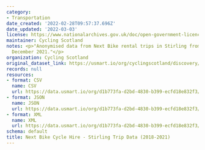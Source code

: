 ```yaml
---
category:
- Transportation
date_created: '2022-02-28T09:57:37.696Z'
date_updated: '2022-03-03'
license: https://www.nationalarchives.gov.uk/doc/open-government-licence/version/3/
maintainer: Cycling Scotland
notes: <p>"Anonymised data from Next Bike rental trips in Stirling from 2018 to 10th
  December 2021."</p>
organization: Cycling Scotland
original_dataset_link: https://usmart.io/org/cyclingscotland/discovery/discovery-view-detail/bc613ae3-3325-4f19-92b0-d03f68459200
records: null
resources:
- format: CSV
  name: CSV
  url: https://data.usmart.io/org/d1b773fa-d2bd-4830-b399-ecfd18e832f3/resource?resourceGUID=9a0bccaa-cdca-44dd-8384-967dcde48c04
- format: JSON
  name: JSON
  url: https://data.usmart.io/org/d1b773fa-d2bd-4830-b399-ecfd18e832f3/resource?resourceGUID=8ddc25ea-6850-42ee-a8ea-78e8e3293986
- format: XML
  name: XML
  url: https://data.usmart.io/org/d1b773fa-d2bd-4830-b399-ecfd18e832f3/resource?resourceGUID=31ec95f9-9c93-4625-8bca-3b2210c57892
schema: default
title: Next Bike Cycle Hire - Stirling Trip Data (2018-2021)
---
```


